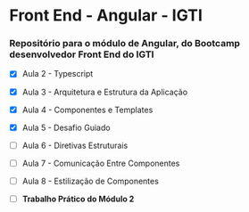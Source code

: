 # Front End - Angular - IGTI

### Repositório para o módulo de Angular, do Bootcamp desenvolvedor Front End do IGTI

- [x] Aula 2 - Typescript<br />
- [x] Aula 3 - Arquitetura e Estrutura da Aplicação<br />
- [x] Aula 4 - Componentes e Templates<br />
- [x] Aula 5 - Desafio Guiado<br />
- [ ] Aula 6 - Diretivas Estruturais<br />
- [ ] Aula 7 - Comunicação Entre Componentes<br />
- [ ] Aula 8 - Estilização de Componentes<br />

- [ ] **Trabalho Prático do Módulo 2**
